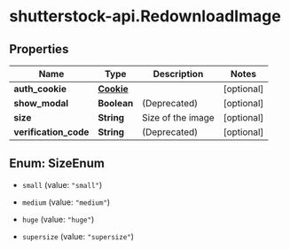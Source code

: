 # shutterstock-api.RedownloadImage

## Properties
Name | Type | Description | Notes
------------ | ------------- | ------------- | -------------
**auth_cookie** | [**Cookie**](Cookie.md) |  | [optional] 
**show_modal** | **Boolean** | (Deprecated) | [optional] 
**size** | **String** | Size of the image | [optional] 
**verification_code** | **String** | (Deprecated) | [optional] 


<a name="SizeEnum"></a>
## Enum: SizeEnum


* `small` (value: `"small"`)

* `medium` (value: `"medium"`)

* `huge` (value: `"huge"`)

* `supersize` (value: `"supersize"`)




